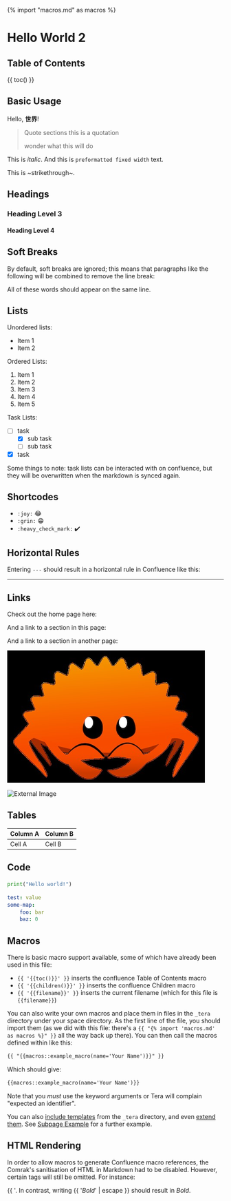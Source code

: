 {% import "macros.md" as macros %}
# Hello World 2

## Table of Contents

{{ toc() }}

## Basic Usage

Hello, **世界**!

> Quote sections
> this is a quotation
>
> wonder what this will do

This is _italic_. And this is `preformatted fixed width` text.

This is ~strikethrough~.

## Headings

### Heading Level 3

#### Heading Level 4

## Soft Breaks

By default, soft breaks are ignored; this means that paragraphs like the following will be combined to remove the line break:

All of these words
should appear on the same line.

## Lists

Unordered lists:

- Item 1
- Item 2

Ordered Lists:

1. Item 1
1. Item 2
1. Item 3
1. Item 4
1. Item 5

Task Lists:

- [ ] task
  - [x] sub task
  - [ ] sub task
- [x] task

Some things to note: task lists can be interacted with on confluence, but they will be overwritten when the markdown is synced again.

## Shortcodes

- `:joy:` :joy:
- `:grin:` :grin:
- `:heavy_check_mark:` :heavy_check_mark:

## Horizontal Rules

Entering `---` should result in a horizontal rule in Confluence like this:

---

## Links

Check out the home page here: [](index.md)

And a link to a section in this page: [](#code)

And a link to a section in another page: [](subpages/subpage1.md#Sub-Page-Section)

![Alt text](image.png "A rusty crustation")

![External Image](http://confluence.atlassian.com/images/logo/confluence_48_trans.png "An external image")

## Tables

| Column A | Column B |
| -------- | -------- |
| Cell A   | Cell B   |

## Code

```python
print("Hello world!")
```

```yaml
test: value
some-map:
    foo: bar
    baz: 0
```

## Macros

There is basic macro support available, some of which have already been used in this file:

- `{{ '{{toc()}}' }}` inserts the confluence Table of Contents macro
- `{{ '{{children()}}' }}` inserts the confluence Children macro
- `{{ '{{filename}}' }}` inserts the current filename (which for this file is `{{filename}}`)

You can also write your own macros and place them in files in the `_tera` directory under your space directory. As the first line of the file, you should import them (as we did with this file: there's a `{{ "{% import 'macros.md' as macros %}" }}` all the way back up there). You can then call the macros defined within like this:

```markdown
{{ "{{macros::example_macro(name='Your Name')}}" }}
```

Which should give:

```markdown
{{macros::example_macro(name='Your Name')}}
```

Note that you _must_ use the keyword arguments or Tera will complain "expected an identifier".

You can also [include templates](https://keats.github.io/tera/docs/#include) from the `_tera` directory, and even [extend them](https://keats.github.io/tera/docs/#inheritance). See [Subpage Example](subpages/index.md) for a further example.

## HTML Rendering

In order to allow macros to generate Confluence macro references, the Comrak's sanitisation of HTML in Markdown had to be disabled. However, certain tags will still be omitted. For instance:

{{ '<script/>' }} should be santised to just return the html as text: <script>document.getElementById("demo").innerHTML = "Hello JavaScript!";</script>. In contrast, writing {{ '<em>Bold</em>' | escape }} should result in <em>Bold</em>.